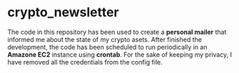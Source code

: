 # crypto_newsletter
The code in this repository has been used to create a <b>personal mailer</b> that informed me about the state of my crypto asets.
After finished the development, the code has been scheduled to run periodically in an <b>Amazone EC2</b> instance using <b>crontab</b>.
For the sake of keeping my privacy, I have removed all the credentials from the config file.
